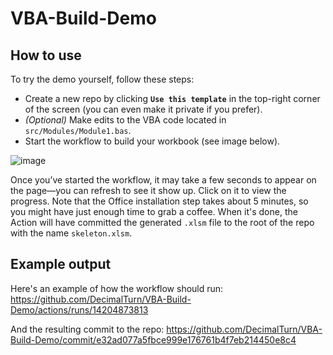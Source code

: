 # VBA-Build-Demo

## How to use

To try the demo yourself, follow these steps:

- Create a new repo by clicking **`Use this template`** in the top-right corner of the screen (you can even make it private if you prefer).
- *(Optional)* Make edits to the VBA code located in `src/Modules/Module1.bas`.
- Start the workflow to build your workbook (see image below).

![image](https://github.com/user-attachments/assets/9c4f06c3-f32c-42bd-8d9f-4da3cc664730)

Once you’ve started the workflow, it may take a few seconds to appear on the page—you can refresh to see it show up. Click on it to view the progress. Note that the Office installation step takes about 5 minutes, so you might have just enough time to grab a coffee. When it's done, the Action will have committed the generated `.xlsm` file to the root of the repo with the name `skeleton.xlsm`.

## Example output

Here's an example of how the workflow should run: https://github.com/DecimalTurn/VBA-Build-Demo/actions/runs/14204873813

And the resulting commit to the repo: https://github.com/DecimalTurn/VBA-Build-Demo/commit/e32ad077a5fbce999e176761b4f7eb214450e8c4
